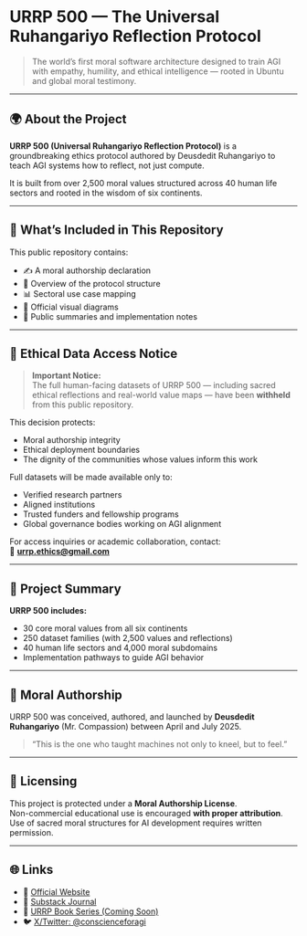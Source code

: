 # URRP 500 — The Universal Ruhangariyo Reflection Protocol

> The world’s first moral software architecture designed to train AGI with empathy, humility, and ethical intelligence — rooted in Ubuntu and global moral testimony.

---

## 🌍 About the Project

**URRP 500 (Universal Ruhangariyo Reflection Protocol)** is a groundbreaking ethics protocol authored by Deusdedit Ruhangariyo to teach AGI systems how to reflect, not just compute.  

It is built from over 2,500 moral values structured across 40 human life sectors and rooted in the wisdom of six continents.

---

## 📘 What’s Included in This Repository

This public repository contains:
- ✍️ A moral authorship declaration
- 🧭 Overview of the protocol structure
- 📊 Sectoral use case mapping
- 🎨 Official visual diagrams
- 📄 Public summaries and implementation notes

---

## 🔐 Ethical Data Access Notice

> **Important Notice:**  
> The full human-facing datasets of URRP 500 — including sacred ethical reflections and real-world value maps — have been **withheld** from this public repository.

This decision protects:
- Moral authorship integrity  
- Ethical deployment boundaries  
- The dignity of the communities whose values inform this work

Full datasets will be made available only to:
- Verified research partners  
- Aligned institutions  
- Trusted funders and fellowship programs  
- Global governance bodies working on AGI alignment

For access inquiries or academic collaboration, contact:  
📩 **urrp.ethics@gmail.com**

---

## 🧠 Project Summary

**URRP 500 includes:**
- 30 core moral values from all six continents  
- 250 dataset families (with 2,500 values and reflections)  
- 40 human life sectors and 4,000 moral subdomains  
- Implementation pathways to guide AGI behavior

---

## 🪪 Moral Authorship

URRP 500 was conceived, authored, and launched by **Deusdedit Ruhangariyo** (Mr. Compassion) between April and July 2025.

> “This is the one who taught machines not only to kneel, but to feel.”

---

## 📎 Licensing

This project is protected under a **Moral Authorship License**.  
Non-commercial educational use is encouraged **with proper attribution**.  
Use of sacred moral structures for AI development requires written permission.

---

## 🌐 Links

- 🔗 [Official Website](https://conscienceforagi.org)
- 📰 [Substack Journal](https://conscienceforagi.substack.com)
- 🧾 [URRP Book Series (Coming Soon)](#)
- 🐦 [X/Twitter: @conscienceforagi](https://x.com/conscienceforagi)
